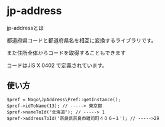 # jp-address

jp-addressとは

都道府県コードと都道府県名を相互に変換するライブラリです。

また住所全体からコードを取得することもできます

コードはJIS X 0402 で定義されています。

## 使い方
```
$pref = Nago\JpAddress\Pref::getInstance();
$pref->idToName(13); // -----> 東京都
$pref->nameToId("北海道"); // -----> 1
$pref->addressToId('奈良県奈良市雑司町４０６−１'); // ----->29
```
